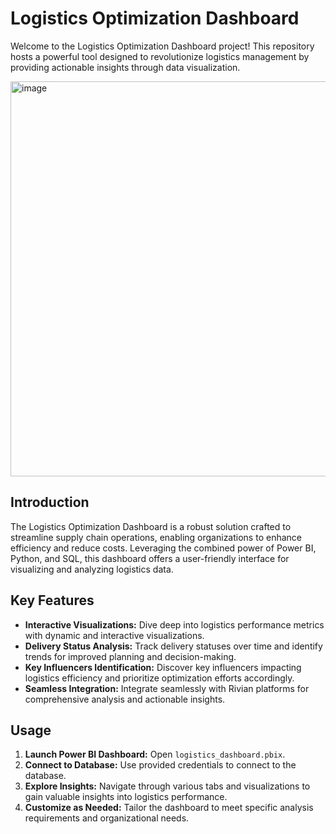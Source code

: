 # Logistics Optimization Dashboard

Welcome to the Logistics Optimization Dashboard project! This repository hosts a powerful tool designed to revolutionize logistics management by providing actionable insights through data visualization.

<img width="632" alt="image" src="https://github.com/dedhiaraj2002/SUPPLY-CHAIN-EFFICIENCY-DASHBOARD-POWER-BI/assets/58104026/d69cedd0-b81d-41f7-9b8b-be9f6b105a08">

## Introduction
The Logistics Optimization Dashboard is a robust solution crafted to streamline supply chain operations, enabling organizations to enhance efficiency and reduce costs. Leveraging the combined power of Power BI, Python, and SQL, this dashboard offers a user-friendly interface for visualizing and analyzing logistics data.

## Key Features
- **Interactive Visualizations:** Dive deep into logistics performance metrics with dynamic and interactive visualizations.
- **Delivery Status Analysis:** Track delivery statuses over time and identify trends for improved planning and decision-making.
- **Key Influencers Identification:** Discover key influencers impacting logistics efficiency and prioritize optimization efforts accordingly.
- **Seamless Integration:** Integrate seamlessly with Rivian platforms for comprehensive analysis and actionable insights.

## Usage
1. **Launch Power BI Dashboard:** Open `logistics_dashboard.pbix`.
2. **Connect to Database:** Use provided credentials to connect to the database.
3. **Explore Insights:** Navigate through various tabs and visualizations to gain valuable insights into logistics performance.
4. **Customize as Needed:** Tailor the dashboard to meet specific analysis requirements and organizational needs.

